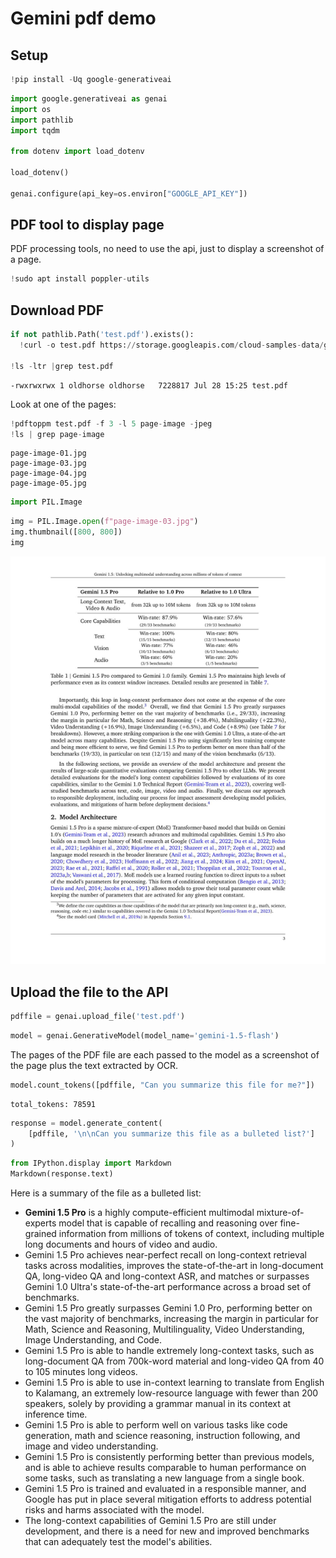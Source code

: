 # Gemini pdf demo

## Setup


```python
!pip install -Uq google-generativeai
```


```python
import google.generativeai as genai
import os
import pathlib
import tqdm

from dotenv import load_dotenv

load_dotenv()

genai.configure(api_key=os.environ["GOOGLE_API_KEY"])
```

## PDF tool to display page

PDF processing tools, no need to use the api, just to display a screenshot of a page.


```python
!sudo apt install poppler-utils
```

## Download PDF


```python
if not pathlib.Path('test.pdf').exists():
  !curl -o test.pdf https://storage.googleapis.com/cloud-samples-data/generative-ai/pdf/2403.05530.pdf

!ls -ltr |grep test.pdf
```

    -rwxrwxrwx 1 oldhorse oldhorse   7228817 Jul 28 15:25 test.pdf


Look at one of the pages:


```python
!pdftoppm test.pdf -f 3 -l 5 page-image -jpeg
!ls | grep page-image
```

    page-image-01.jpg
    page-image-03.jpg
    page-image-04.jpg
    page-image-05.jpg



```python
import PIL.Image
```


```python
img = PIL.Image.open(f"page-image-03.jpg")
img.thumbnail([800, 800])
img
```




    
![png](output_12_1.png)
    



## Upload the file to the API


```python
pdffile = genai.upload_file('test.pdf')
```


```python
model = genai.GenerativeModel(model_name='gemini-1.5-flash')
```

The pages of the PDF file are each passed to the model as a screenshot of the page plus the text extracted by OCR.


```python
model.count_tokens([pdffile, "Can you summarize this file for me?"])
```




    total_tokens: 78591




```python
response = model.generate_content(
    [pdffile, '\n\nCan you summarize this file as a bulleted list?']
)
```


```python
from IPython.display import Markdown
Markdown(response.text)
```




Here is a summary of the file as a bulleted list:

- **Gemini 1.5 Pro** is a highly compute-efficient multimodal mixture-of-experts model that is capable of recalling and reasoning over fine-grained information from millions of tokens of context, including multiple long documents and hours of video and audio. 
- Gemini 1.5 Pro achieves near-perfect recall on long-context retrieval tasks across modalities, improves the state-of-the-art in long-document QA, long-video QA and long-context ASR, and matches or surpasses Gemini 1.0 Ultra's state-of-the-art performance across a broad set of benchmarks.
- Gemini 1.5 Pro greatly surpasses Gemini 1.0 Pro, performing better on the vast majority of benchmarks, increasing the margin in particular for Math, Science and Reasoning, Multilinguality, Video Understanding, Image Understanding, and Code. 
- Gemini 1.5 Pro is able to handle extremely long-context tasks, such as long-document QA from 700k-word material and long-video QA from 40 to 105 minutes long videos. 
- Gemini 1.5 Pro is able to use in-context learning to translate from English to Kalamang, an extremely low-resource language with fewer than 200 speakers, solely by providing a grammar manual in its context at inference time.
- Gemini 1.5 Pro is able to perform well on various tasks like code generation, math and science reasoning, instruction following, and image and video understanding.
- Gemini 1.5 Pro is consistently performing better than previous models, and is able to achieve results comparable to human performance on some tasks, such as translating a new language from a single book.
- Gemini 1.5 Pro is trained and evaluated in a responsible manner, and Google has put in place several mitigation efforts to address potential risks and harms associated with the model.
- The long-context capabilities of Gemini 1.5 Pro are still under development, and there is a need for new and improved benchmarks that can adequately test the model's abilities. 





```python

```
